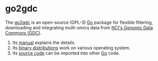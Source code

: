# go2gdc

The [go2gdc][go2gdc] is an open-source (GPL-3) [Go][Go] package for flexible filtering, downloading and integrating multi-omics data from [NCI's Genomic Data Commons (GDC)][GDC].

1. Its [manual][go2gdc book] explains the details.
1. Its [binary distributions][go2gdc binary file] work on various operating system.
1. Its [source code][go2gdc source code] can be imported into other [Go][Go] code.

[GDC]: https://gdc.cancer.gov/
[Go]: https://golang.org/
[go2gdc]: https://github.com/weil911/go2gdc
[go2gdc source code]: https://github.com/weil911/go2gdc/tree/master/src
[go2gdc binary file]: https://github.com/weil911/go2gdc/tree/master/bin
[go2gdc book]: https://github.com/weil911/go2gdc/tree/master/book/_book/go2gdc.pdf
